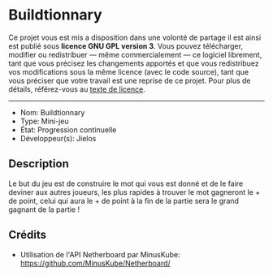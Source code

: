 # Buildtionnary

Ce projet vous est mis a disposition dans une volonté de partage il est ainsi est publié sous **licence GNU GPL version 3**. Vous pouvez télécharger, modifier ou redistribuer — même commercialement — ce logiciel librement, tant que vous précisez les changements apportés et que vous redistribuez vos modifications sous la même licence (avec le code source), tant que vous préciser que votre travail est une reprise de ce projet. Pour plus de détails, référez-vous au [texte de licence](LICENSE).

---
- Nom: Buildtionnary
- Type: Mini-jeu
- État: Progression continuelle
- Développeur(s): Jielos

## Description
 Le but du jeu est de construire le mot qui vous est donné et de le faire deviner aux autres joueurs, les plus rapides à trouver le mot gagneront le + de point, celui qui aura le + de point à la fin de la partie sera le grand gagnant de la partie !

## Crédits
- Utilisation de l'API Netherboard par MinusKube: https://github.com/MinusKube/Netherboard/

